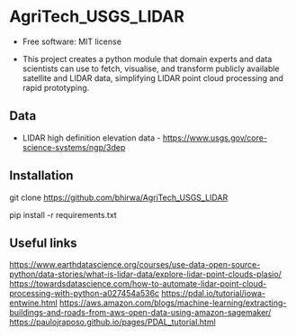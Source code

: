 # AgriTech_USGS_LIDAR

- Free software: MIT license

- This project creates a python module that domain experts and data scientists can use to fetch, visualise, and transform publicly available satellite and LIDAR data, simplifying LIDAR point cloud processing and rapid prototyping.

## Data

- LIDAR high definition elevation data - https://www.usgs.gov/core-science-systems/ngp/3dep

## Installation

git clone https://github.com/bhirwa/AgriTech_USGS_LIDAR

pip install -r requirements.txt

## Useful links

https://www.earthdatascience.org/courses/use-data-open-source-python/data-stories/what-is-lidar-data/explore-lidar-point-clouds-plasio/ https://towardsdatascience.com/how-to-automate-lidar-point-cloud-processing-with-python-a027454a536c https://pdal.io/tutorial/iowa-entwine.html https://aws.amazon.com/blogs/machine-learning/extracting-buildings-and-roads-from-aws-open-data-using-amazon-sagemaker/
https://paulojraposo.github.io/pages/PDAL_tutorial.html

